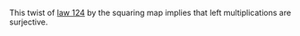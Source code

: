 This twist of [law 124](https://teorth.github.io/equational_theories/implications/?124) by the squaring map implies that left multiplications are surjective.
